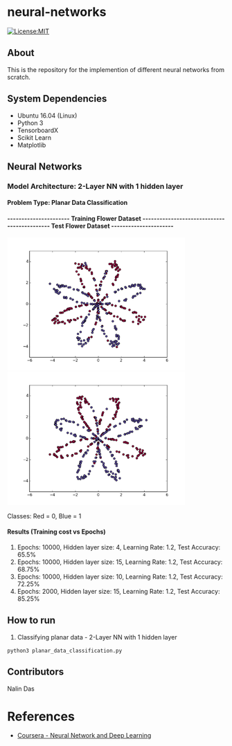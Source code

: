 # neural-networks
[![License:MIT](https://img.shields.io/badge/License-MIT-blue.svg)](https://github.com/nalindas9/neural-networks/blob/master/LICENSE)
## About
This is the repository for the implemention of different neural networks from scratch.
## System Dependencies
- Ubuntu 16.04 (Linux)
- Python 3
- TensorboardX
- Scikit Learn
- Matplotlib
## Neural Networks
### Model Architecture: 2-Layer NN with 1 hidden layer
#### Problem Type: Planar Data Classification
#### ---------------------- Training Flower Dataset -------------------------------------------- Test Flower Dataset ----------------------
<img src = "images/flower_dataset.png" width="410"><img src = "images/flower_test_dataset.png" width="410">

Classes: Red = 0, Blue = 1

#### Results (Training cost vs Epochs)
1. Epochs: 10000, Hidden layer size: 4, Learning Rate: 1.2, Test Accuracy: 65.5%
2. Epochs: 10000, Hidden layer size: 15, Learning Rate: 1.2, Test Accuracy: 68.75%
3. Epochs: 10000, Hidden layer size: 10, Learning Rate: 1.2, Test Accuracy: 72.25%
4. Epochs: 2000, Hidden layer size: 15, Learning Rate: 1.2, Test Accuracy: 85.25%

## How to run
1. Classifying planar data - 2-Layer NN with 1 hidden layer
```
python3 planar_data_classification.py
```
## Contributors
Nalin Das
# References
- [Coursera - Neural Network and Deep Learning](https://www.coursera.org/learn/neural-networks-deep-learning)
